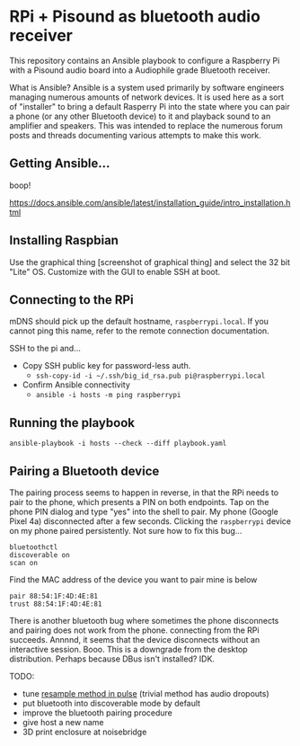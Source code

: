 # RPi + Pisound as bluetooth audio receiver

This repository contains an Ansible playbook to configure a Raspberry Pi with a Pisound audio board into a Audiophile grade Bluetooth receiver.

What is Ansible? Ansible is a system used primarily by software engineers managing numerous amounts of network devices. It is used here as a sort of "installer" to bring a default Rasperry Pi into the state where you can pair a phone (or any other Bluetooth device) to it and playback sound to an amplifier and speakers. This was intended to replace the numerous forum posts and threads documenting various attempts to make this work.

## Getting Ansible...

boop!

https://docs.ansible.com/ansible/latest/installation_guide/intro_installation.html

## Installing Raspbian
 Use the graphical thing [screenshot of graphical thing] and select the 32 bit "Lite" OS. Customize with the GUI to enable SSH at boot.

## Connecting to the RPi

mDNS should pick up the default hostname, `raspberrypi.local`. If you cannot ping this name, refer to the remote connection documentation.

SSH to the pi and...

* Copy SSH public key for password-less auth.
  * `ssh-copy-id -i ~/.ssh/big_id_rsa.pub pi@raspberrypi.local`
* Confirm Ansible connectivity
  * `ansible -i hosts -m ping raspberrypi`

## Running the playbook

`ansible-playbook -i hosts --check --diff playbook.yaml`

## Pairing a Bluetooth device

The pairing process seems to happen in reverse, in that the RPi needs to pair to the phone, which presents a PIN on both endpoints. Tap on the phone PIN dialog and type "yes" into the shell to pair. My phone (Google Pixel 4a) disconnected after a few seconds. Clicking the `raspberrypi` device on my phone paired persistently. Not sure how to fix this bug...

```
bluetoothctl
discoverable on
scan on
```
Find the MAC address of the device you want to pair mine is below
```
pair 88:54:1F:4D:4E:81
trust 88:54:1F:4D:4E:81
```

There is another bluetooth bug where sometimes the phone disconnects and pairing does not work from the phone. connecting from the RPi succeeds. Annnnd, it seems that the device disconnects without an interactive session. Booo. This is a downgrade from the desktop distribution. Perhaps because DBus isn't installed? IDK.

TODO:
  * tune [resample method in pulse](https://www.freedesktop.org/wiki/Software/PulseAudio/Documentation/User/Audiophile/) (trivial method has audio dropouts)
  * put bluetooth into discoverable mode by default
  * improve the bluetooth pairing procedure
  * give host a new name
  * 3D print enclosure at noisebridge
